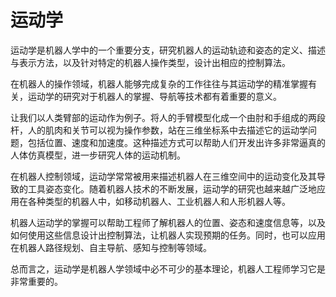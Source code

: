 # 运动学

运动学是机器人学中的一个重要分支，研究机器人的运动轨迹和姿态的定义、描述与表示方法，以及针对特定的机器人操作类型，设计出相应的控制算法。

在机器人的操作领域，机器人能够完成复杂的工作往往与其运动学的精准掌握有关，运动学的研究对于机器人的掌握、导航等技术都有着重要的意义。

让我们以人类臂部的运动作为例子。将人的手臂模型化成一个由肘和手组成的两段杆，人的肌肉和关节可以视为操作参数，站在三维坐标系中去描述它的运动学问题，包括位置、速度和加速度。这种描述方式可以帮助人们开发出许多非常逼真的人体仿真模型，进一步研究人体的运动机制。

在机器人控制领域，运动学常常被用来描述机器人在三维空间中的运动变化及其导致的工具姿态变化。随着机器人技术的不断发展，运动学的研究也越来越广泛地应用在各种类型的机器人中，如移动机器人、工业机器人和人形机器人等。

机器人运动学的掌握可以帮助工程师了解机器人的位置、姿态和速度信息等，以及如何使用这些信息设计出控制算法，让机器人实现预期的任务。同时，也可以应用在机器人路径规划、自主导航、感知与控制等领域。

总而言之，运动学是机器人学领域中必不可少的基本理论，机器人工程师学习它是非常重要的。